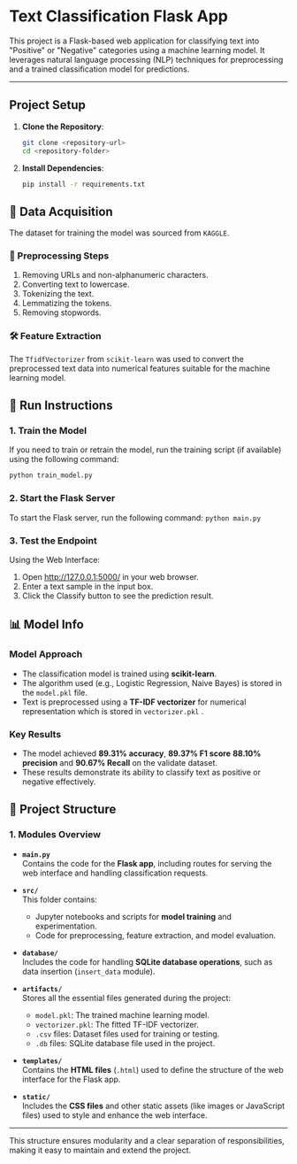 # Text Classification Flask App

This project is a Flask-based web application for classifying text into "Positive" or "Negative" categories using a machine learning model. It leverages natural language processing (NLP) techniques for preprocessing and a trained classification model for predictions.

---

## Project Setup

1. **Clone the Repository**:
   ```bash
   git clone <repository-url>
   cd <repository-folder>
   ```
   

2. **Install Dependencies**:
   ```bash
   pip install -r requirements.txt
   ```


## 📂 Data Acquisition

The dataset for training the model was sourced from `KAGGLE`.

### 🔄 Preprocessing Steps
1. Removing URLs and non-alphanumeric characters.
2. Converting text to lowercase.
3. Tokenizing the text.
4. Lemmatizing the tokens.
5. Removing stopwords.

### 🛠 Feature Extraction
The `TfidfVectorizer` from `scikit-learn` was used to convert the preprocessed text data into numerical features suitable for the machine learning model.


## 🚀 Run Instructions

### 1. Train the Model
If you need to train or retrain the model, run the training script (if available) using the following command:
```bash
python train_model.py
```


### 2. Start the Flask Server
To start the Flask server, run the following command:
```python main.py```

### 3. Test the Endpoint
Using the Web Interface:
1. Open http://127.0.0.1:5000/ in your web browser.
2. Enter a text sample in the input box.
3. Click the Classify button to see the prediction result.


## 📊 Model Info

### Model Approach
- The classification model is trained using **scikit-learn**.
- The algorithm used (e.g., Logistic Regression, Naive Bayes) is stored in the `model.pkl` file.
- Text is preprocessed using a **TF-IDF vectorizer** for numerical representation which is stored in `vectorizer.pkl` .

### Key Results
- The model achieved **89.31% accuracy**,  **89.37% F1 score** **88.10% precision** and **90.67% Recall**  on the validate  dataset.
- These results demonstrate its ability to classify text as positive or negative effectively.


## 📂 Project Structure

### 1. **Modules Overview**
- **`main.py`**  
  Contains the code for the **Flask app**, including routes for serving the web interface and handling classification requests.

- **`src/`**  
  This folder contains:
  - Jupyter notebooks and scripts for **model training** and experimentation.
  - Code for preprocessing, feature extraction, and model evaluation.

- **`database/`**  
  Includes the code for handling **SQLite database operations**, such as data insertion (`insert_data` module).

- **`artifacts/`**  
  Stores all the essential files generated during the project:
  - `model.pkl`: The trained machine learning model.
  - `vectorizer.pkl`: The fitted TF-IDF vectorizer.
  - `.csv` files: Dataset files used for training or testing.
  - `.db` files: SQLite database file used in the project.

- **`templates/`**  
  Contains the **HTML files** (`.html`) used to define the structure of the web interface for the Flask app.

- **`static/`**  
  Includes the **CSS files** and other static assets (like images or JavaScript files) used to style and enhance the web interface.

---

This structure ensures modularity and a clear separation of responsibilities, making it easy to maintain and extend the project.
